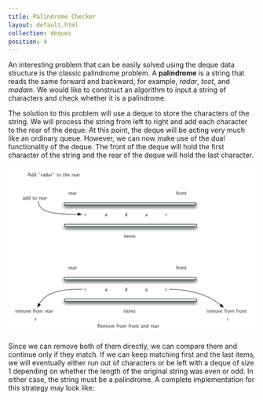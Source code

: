 ```yaml
---
title: Palindrome Checker
layout: default.html
collection: deques
position: 4
---
```


An interesting problem that can be easily solved using the deque data
structure is the classic palindrome problem. A **palindrome** is a
string that reads the same forward and backward, for example, *radar*,
*toot*, and *madam*. We would like to construct an algorithm to input a
string of characters and check whether it is a palindrome.

The solution to this problem will use a deque to store the characters of
the string. We will process the string from left to right and add each
character to the rear of the deque. At this point, the deque will be
acting very much like an ordinary queue. However, we can now make use of
the dual functionality of the deque. The front of the deque will hold
the first character of the string and the rear of the deque will hold
the last character.

![Deque-based is_palindrome strategy](figures/palindrome.png)

Since we can remove both of them directly, we can compare them and
continue only if they match. If we can keep matching first and the last
items, we will eventually either run out of characters or be left with a
deque of size 1 depending on whether the length of the original string
was even or odd. In either case, the string must be a palindrome. A complete implementation for this strategy may look like:

<!-- literate deques/palindromes.py -->
